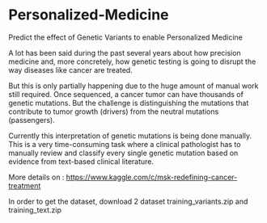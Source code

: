 # Personalized-Medicine

Predict the effect of Genetic Variants to enable Personalized Medicine

A lot has been said during the past several years about how precision medicine and, more concretely, how genetic testing is going to disrupt the way diseases like cancer are treated.

But this is only partially happening due to the huge amount of manual work still required. Once sequenced, a cancer tumor can have thousands of genetic mutations. But the challenge is distinguishing the mutations that contribute to tumor growth (drivers) from the neutral mutations (passengers).

Currently this interpretation of genetic mutations is being done manually. This is a very time-consuming task where a clinical pathologist has to manually review and classify every single genetic mutation based on evidence from text-based clinical literature.

More details on : https://www.kaggle.com/c/msk-redefining-cancer-treatment

In order to get the dataset, download 2 dataset training_variants.zip and training_text.zip
